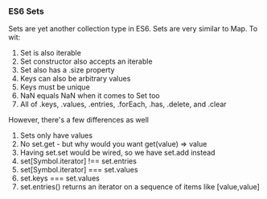 ### ES6 Sets

Sets are yet another collection type in ES6. Sets are very similar to Map. To wit:

1. Set is also iterable
2. Set constructor also accepts an iterable
3. Set also has a .size property
4. Keys can also be arbitrary values
5. Keys must be unique
6. NaN equals NaN when it comes to Set too
7. All of .keys, .values, .entries, .forEach, .has, .delete, and .clear

However, there's a few differences as well

1. Sets only have values
2. No set.get - but why would you want get(value) => value
3. Having set.set would be wired, so we have set.add instead
4. set[Symbol.iterator] !== set.entries
5. set[Symbol.iterator] === set.values
6. set.keys === set.values
7. set.entries() returns an iterator on a sequence of items like [value,value]